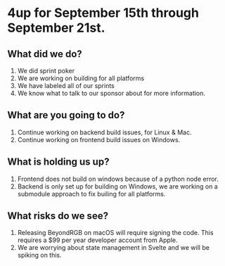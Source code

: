 # 4up for September 15th through September 21st.
 
## What did we do?
1. We did sprint poker
2. We are working on building for all platforms
3. We have labeled all of our sprints
4. We know what to talk to our sponsor about for more information.

## What are you going to do?
1. Continue working on backend build issues, for Linux & Mac.
2. Continue working on frontend build issues on Windows.

## What is holding us up?
1. Frontend does not build on windows because of a python node error.
2. Backend is only set up for building on Windows, we are working on a submodule approach to fix builing for all platforms.

## What risks do we see?
1. Releasing BeyondRGB on macOS will require signing the code. This requires a $99 per year developer account from Apple.
2. We are worrying about state management in Svelte and we will be spiking on this.
